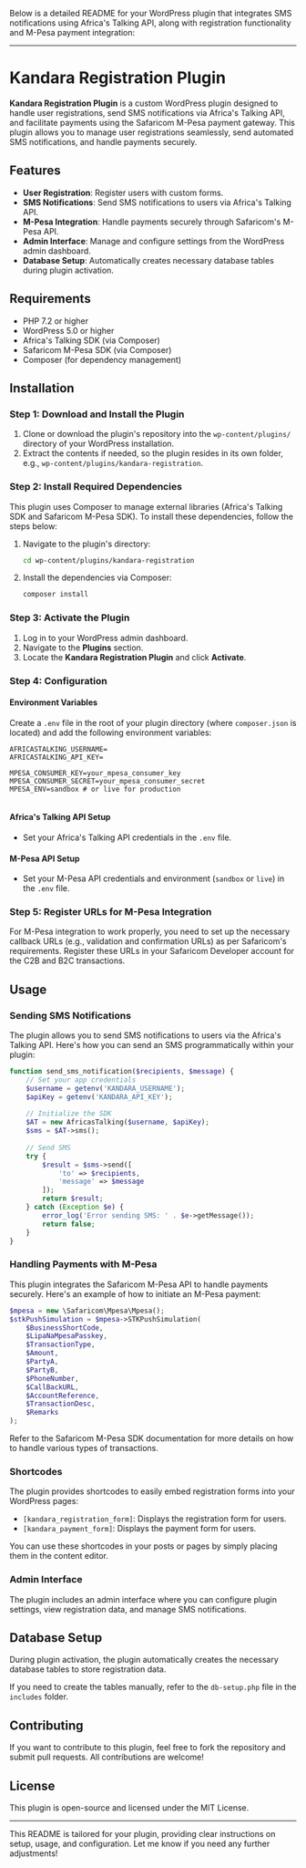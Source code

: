Below is a detailed README for your WordPress plugin that integrates SMS notifications using Africa's Talking API, along with registration functionality and M-Pesa payment integration:

---

# Kandara Registration Plugin

**Kandara Registration Plugin** is a custom WordPress plugin designed to handle user registrations, send SMS notifications via Africa's Talking API, and facilitate payments using the Safaricom M-Pesa payment gateway. This plugin allows you to manage user registrations seamlessly, send automated SMS notifications, and handle payments securely.

## Features

- **User Registration**: Register users with custom forms.
- **SMS Notifications**: Send SMS notifications to users via Africa's Talking API.
- **M-Pesa Integration**: Handle payments securely through Safaricom's M-Pesa API.
- **Admin Interface**: Manage and configure settings from the WordPress admin dashboard.
- **Database Setup**: Automatically creates necessary database tables during plugin activation.

## Requirements

- PHP 7.2 or higher
- WordPress 5.0 or higher
- Africa's Talking SDK (via Composer)
- Safaricom M-Pesa SDK (via Composer)
- Composer (for dependency management)

## Installation

### Step 1: Download and Install the Plugin
1. Clone or download the plugin's repository into the `wp-content/plugins/` directory of your WordPress installation.
2. Extract the contents if needed, so the plugin resides in its own folder, e.g., `wp-content/plugins/kandara-registration`.

### Step 2: Install Required Dependencies
This plugin uses Composer to manage external libraries (Africa's Talking SDK and Safaricom M-Pesa SDK). To install these dependencies, follow the steps below:

1. Navigate to the plugin's directory:
   ```bash
   cd wp-content/plugins/kandara-registration
   ```

2. Install the dependencies via Composer:
   ```bash
   composer install
   ```

### Step 3: Activate the Plugin
1. Log in to your WordPress admin dashboard.
2. Navigate to the **Plugins** section.
3. Locate the **Kandara Registration Plugin** and click **Activate**.

### Step 4: Configuration

#### Environment Variables
Create a `.env` file in the root of your plugin directory (where `composer.json` is located) and add the following environment variables:

```env
AFRICASTALKING_USERNAME=
AFRICASTALKING_API_KEY=

MPESA_CONSUMER_KEY=your_mpesa_consumer_key
MPESA_CONSUMER_SECRET=your_mpesa_consumer_secret
MPESA_ENV=sandbox # or live for production


```

#### Africa's Talking API Setup
- Set your Africa's Talking API credentials in the `.env` file.

#### M-Pesa API Setup
- Set your M-Pesa API credentials and environment (`sandbox` or `live`) in the `.env` file.

### Step 5: Register URLs for M-Pesa Integration
For M-Pesa integration to work properly, you need to set up the necessary callback URLs (e.g., validation and confirmation URLs) as per Safaricom's requirements. Register these URLs in your Safaricom Developer account for the C2B and B2C transactions.

## Usage

### Sending SMS Notifications
The plugin allows you to send SMS notifications to users via the Africa's Talking API. Here's how you can send an SMS programmatically within your plugin:

```php
function send_sms_notification($recipients, $message) {
    // Set your app credentials
    $username = getenv('KANDARA_USERNAME');
    $apiKey = getenv('KANDARA_API_KEY');
    
    // Initialize the SDK
    $AT = new AfricasTalking($username, $apiKey);
    $sms = $AT->sms();
    
    // Send SMS
    try {
        $result = $sms->send([
            'to' => $recipients,
            'message' => $message
        ]);
        return $result;
    } catch (Exception $e) {
        error_log('Error sending SMS: ' . $e->getMessage());
        return false;
    }
}
```

### Handling Payments with M-Pesa
This plugin integrates the Safaricom M-Pesa API to handle payments securely. Here's an example of how to initiate an M-Pesa payment:

```php
$mpesa = new \Safaricom\Mpesa\Mpesa();
$stkPushSimulation = $mpesa->STKPushSimulation(
    $BusinessShortCode,
    $LipaNaMpesaPasskey,
    $TransactionType,
    $Amount,
    $PartyA,
    $PartyB,
    $PhoneNumber,
    $CallBackURL,
    $AccountReference,
    $TransactionDesc,
    $Remarks
);
```

Refer to the Safaricom M-Pesa SDK documentation for more details on how to handle various types of transactions.

### Shortcodes
The plugin provides shortcodes to easily embed registration forms into your WordPress pages:

- `[kandara_registration_form]`: Displays the registration form for users.
- `[kandara_payment_form]`: Displays the payment form for users.

You can use these shortcodes in your posts or pages by simply placing them in the content editor.

### Admin Interface
The plugin includes an admin interface where you can configure plugin settings, view registration data, and manage SMS notifications.

## Database Setup
During plugin activation, the plugin automatically creates the necessary database tables to store registration data.

If you need to create the tables manually, refer to the `db-setup.php` file in the `includes` folder.

## Contributing
If you want to contribute to this plugin, feel free to fork the repository and submit pull requests. All contributions are welcome!

## License
This plugin is open-source and licensed under the MIT License.

---

This README is tailored for your plugin, providing clear instructions on setup, usage, and configuration. Let me know if you need any further adjustments!
